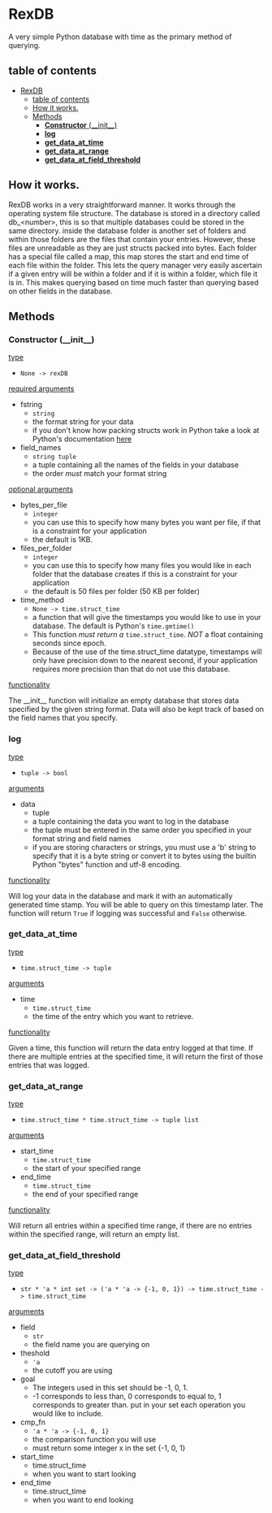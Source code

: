 # RexDB

A very simple Python database with time as the primary method of querying.

## table of contents
- [RexDB](#rexdb)
  - [table of contents](#table-of-contents)
  - [How it works.](#how-it-works)
  - [Methods](#methods)
    - [**Constructor** (\_\_init\_\_)](#constructor-__init__)
    - [**log**](#log)
    - [**get\_data\_at\_time**](#get_data_at_time)
    - [**get\_data\_at\_range**](#get_data_at_range)
    - [**get\_data\_at\_field\_threshold**](#get_data_at_field_threshold)
## How it works.

RexDB works in a very straightforward manner. It works through the operating system file structure. The database is stored in a directory called db\_\<number\>, this is so that multiple databases could be stored in the same directory. inside the database folder is another set of folders and within those folders are the files that contain your entries. However, these files are unreadable as they are just structs packed into bytes.
Each folder has a special file called a map, this map stores the start and end time of each file within the folder. This lets the query manager very easily ascertain if a given entry will be within a folder and if it is within a folder, which file it is in. This makes querying based on time much faster than querying based on other fields in the database.

## Methods

### **Constructor** (\_\_init\_\_)

<u>type</u>

- `None -> rexDB`

<u>required arguments</u>

- fstring
  - `string`
  - the format string for your data
  - if you don't know how packing structs work in Python take a look at Python's documentation [here](https://docs.python.org/3/library/struct.html#format-characters)
- field_names
  - `string tuple`
  - a tuple containing all the names of the fields in your database
  - the order _must_ match your format string

<u>optional arguments</u>

- bytes_per_file
  - `integer`
  - you can use this to specify how many bytes you want per file, if that is a constraint for your application
  - the default is 1KB.
- files_per_folder
  - `integer`
  - you can use this to specify how many files you would like in each folder that the database creates if this is a constraint for your application
  - the default is 50 files per folder (50 KB per folder)
- time_method
  - `None -> time.struct_time`
  - a function that will give the timestamps you would like to use in your database. The default is Python's `time.gmtime()`
  - This function _must return a_ `time.struct_time`. _NOT_ a float containing seconds since epoch.
  - Because of the use of the time.struct\_time datatype, timestamps will only have precision down to the nearest second, if your application requires more precision than that do not use this database.

<u>functionality</u>

The \_\_init\_\_ function will initialize an empty database that stores data specified by the given string format. Data will also be kept track of based on the field names that you specify. 

### **log**

<u>type</u>

- `tuple -> bool`

<u>arguments</u>

- data
  - tuple
  - a tuple containing the data you want to log in the database
  - the tuple must be entered in the same order you specified in your format string and field names
  - if you are storing characters or strings, you must use a 'b' string to specify that it is a byte string or convert it to bytes using the builtin Python "bytes" function and utf-8 encoding.

<u>functionality</u>

Will log your data in the database and mark it with an automatically generated time stamp. You will be able to query on this timestamp later. The function will return `True` if logging was successful and `False` otherwise. 

### **get_data_at_time**

<u>type</u>

- `time.struct_time -> tuple`

<u>arguments</u>

- time
  - `time.struct_time`
  - the time of the entry which you want to retrieve. 

<u>functionality</u>

Given a time, this function will return the data entry logged at that time. If there are multiple entries at the specified time, it will return the first of those entries that was logged. 

### **get_data_at_range**

<u>type</u>

- `time.struct_time * time.struct_time -> tuple list`

<u>arguments</u>

- start_time
  - `time.struct_time`
  - the start of your specified range
- end_time
  - `time.struct_time`
  - the end of your specified range

<u>functionality</u>

Will return all entries within a specified time range, if there are no entries within the specified range, will return an empty list.

### **get_data_at_field_threshold**

<u>type</u>

- `str * 'a * int set -> ('a * 'a -> {-1, 0, 1}) -> time.struct_time -> time.struct_time`

<u>arguments</u>

- field
  - `str`
  - the field name you are querying on
- theshold
  - `'a`
  - the cutoff you are using
- goal
  - The integers used in this set should be -1, 0, 1.
  - -1 corresponds to less than, 0 corresponds to equal to, 1 corresponds to greater than. put in your set each operation you would like to include.
- cmp_fn
  - `'a * 'a -> {-1, 0, 1}`
  - the comparison function you will use
  - must return some integer x in the set {-1, 0, 1}
- start_time
  - time.struct_time
  - when you want to start looking
- end_time
  - time.struct_time
  - when you want to end looking
